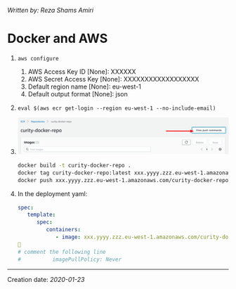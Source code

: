 _Written by: Reza Shams Amiri_
# Docker and AWS

1. `aws configure`
    1. AWS Access Key ID [None]: XXXXXX
    1. AWS Secret Access Key [None]: XXXXXXXXXXXXXXXXXX
    1. Default region name [None]: eu-west-1
    1. Default output format [None]: json

2. `eval $(aws ecr get-login --region eu-west-1 --no-include-email)`
3. ![push_commands.png](/img/docker/push_commands.png)
    ``` sh
    docker build -t curity-docker-repo .
    docker tag curity-docker-repo:latest xxx.yyyy.zzz.eu-west-1.amazonaws.com/curity-docker-repo:latest
    docker push xxx.yyyy.zzz.eu-west-1.amazonaws.com/curity-docker-repo:latest
    ```
4. In the deployment yaml:
   ``` yaml
   spec:
      template:
         spec:
            containers:
               - image: xxx.yyyy.zzz.eu-west-1.amazonaws.com/curity-docker-repo:latest
   
   # comment the following line
   #          imagePullPolicy: Never
   ```
* * *
Creation date: _2020-01-23_
